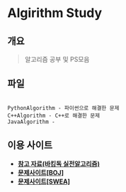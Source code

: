 # Algirithm Study

## 개요

> 알고리즘 공부 및 PS모음

## 파일

```

PythonAlgorithm - 파이썬으로 해결한 문제
C++Algorithm - C++로 해결한 문제
JavaAlgorithm -
```

## 이용 사이트

- **[참고 자료(바킹독 실전알고리즘)](https://github.com/encrypted-def/basic-algo-lecture)**
- **[문제사이트[BOJ]](https://www.acmicpc.net/)**
- **[문제사이트[SWEA]](https://swexpertacademy.com/main/main.do)**
